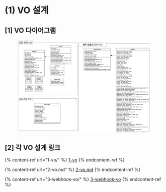 # (1) VO 설계

## \[1] VO 다이어그램

<figure><img src="../../../.gitbook/assets/image (8).png" alt=""><figcaption></figcaption></figure>

## \[2] 각 VO 설계 링크

{% content-ref url="1-vo/" %}
[1-vo](1-vo/)
{% endcontent-ref %}

{% content-ref url="2-vo.md" %}
[2-vo.md](2-vo.md)
{% endcontent-ref %}

{% content-ref url="3-webhook-vo/" %}
[3-webhook-vo](3-webhook-vo/)
{% endcontent-ref %}
